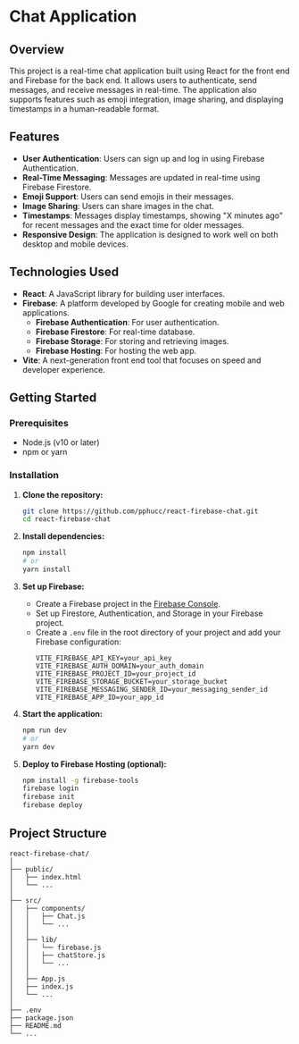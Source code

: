 # Chat Application

## Overview

This project is a real-time chat application built using React for the front end and Firebase for the back end. It allows users to authenticate, send messages, and receive messages in real-time. The application also supports features such as emoji integration, image sharing, and displaying timestamps in a human-readable format.

## Features

- **User Authentication**: Users can sign up and log in using Firebase Authentication.
- **Real-Time Messaging**: Messages are updated in real-time using Firebase Firestore.
- **Emoji Support**: Users can send emojis in their messages.
- **Image Sharing**: Users can share images in the chat.
- **Timestamps**: Messages display timestamps, showing "X minutes ago" for recent messages and the exact time for older messages.
- **Responsive Design**: The application is designed to work well on both desktop and mobile devices.

## Technologies Used

- **React**: A JavaScript library for building user interfaces.
- **Firebase**: A platform developed by Google for creating mobile and web applications.
  - **Firebase Authentication**: For user authentication.
  - **Firebase Firestore**: For real-time database.
  - **Firebase Storage**: For storing and retrieving images.
  - **Firebase Hosting**: For hosting the web app.
- **Vite**: A next-generation front end tool that focuses on speed and developer experience.

## Getting Started

### Prerequisites

- Node.js (v10 or later)
- npm or yarn

### Installation

1. **Clone the repository:**
    ```bash
    git clone https://github.com/pphucc/react-firebase-chat.git
    cd react-firebase-chat
    ```

2. **Install dependencies:**
    ```bash
    npm install
    # or
    yarn install
    ```

3. **Set up Firebase:**
    - Create a Firebase project in the [Firebase Console](https://console.firebase.google.com/).
    - Set up Firestore, Authentication, and Storage in your Firebase project.
    - Create a `.env` file in the root directory of your project and add your Firebase configuration:
      ```plaintext
      VITE_FIREBASE_API_KEY=your_api_key
      VITE_FIREBASE_AUTH_DOMAIN=your_auth_domain
      VITE_FIREBASE_PROJECT_ID=your_project_id
      VITE_FIREBASE_STORAGE_BUCKET=your_storage_bucket
      VITE_FIREBASE_MESSAGING_SENDER_ID=your_messaging_sender_id
      VITE_FIREBASE_APP_ID=your_app_id
      ```

4. **Start the application:**
    ```bash
    npm run dev
    # or
    yarn dev
    ```

5. **Deploy to Firebase Hosting (optional):**
    ```bash
    npm install -g firebase-tools
    firebase login
    firebase init
    firebase deploy
    ```

## Project Structure

```plaintext
react-firebase-chat/
│
├── public/
│   ├── index.html
│   └── ...
│
├── src/
│   ├── components/
│   │   ├── Chat.js
│   │   └── ...
│   │
│   ├── lib/
│   │   └── firebase.js
│   │   ├── chatStore.js
│   │   └── ...
│   │
│   ├── App.js
│   ├── index.js
│   └── ...
│
├── .env
├── package.json
├── README.md
└── ...
